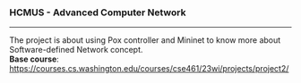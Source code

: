 ### HCMUS - Advanced Computer Network
---
The project is about using Pox controller and Mininet to know more about Software-defined Network concept.  
**Base course**: https://courses.cs.washington.edu/courses/cse461/23wi/projects/project2/
